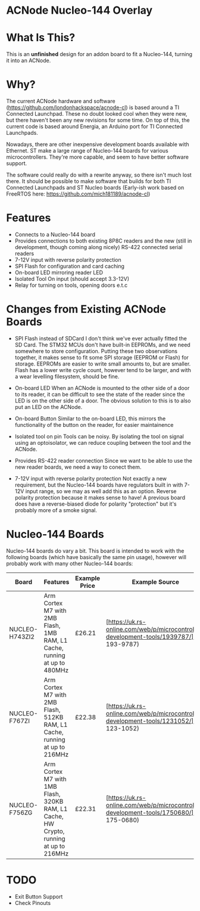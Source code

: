 ACNode Nucleo-144 Overlay
=========

# What Is This?
This is an **unfinished** design for an addon board to fit a Nucleo-144, turning it into an ACNode.

# Why?
The current ACNode hardware and software (https://github.com/londonhackspace/acnode-cl) is based around a TI Connected Launchpad. These no doubt looked cool when they were new, but there haven't been any new revisions for some time. On top of this, the current code is based around Energia, an Arduino port for TI Connected Launchpads.

Nowadays, there are other inexpensive development boards available with Ethernet. ST make a large range of Nucleo-144 boards for various microcontrollers. They're more capable, and seem to have better software support.

The software could really do with a rewrite anyway, so there isn't much lost there. It should be possible to make software that builds for both TI Connected Launchpads and ST Nucleo boards (Early-ish work based on FreeRTOS here: https://github.com/mich181189/acnode-cl)

# Features
* Connects to a Nucleo-144 board
* Provides connections to both existing 8P8C readers and the new (still in development, though coming along nicely) RS-422 connected serial readers
* 7-12V input with reverse polarity protection
* SPI Flash for configuration and card caching
* On-board LED mirroring reader LED
* Isolated Tool On input (should accept 3.3-12V)
* Relay for turning on tools, opening doors e.t.c

# Changes from Existing ACNode Boards

* SPI Flash instead of SDCard
I don't think we've ever actually fitted the SD Card. The STM32 MCUs don't have built-in EEPROMs, and we need somewhere to store configuration. Putting these two observations together, it makes sense to fit some SPI storage (EEPROM or Flash) for storage. EEPROMs are easier to write small amounts to, but are smaller. Flash has a lower write cycle count, however tend to be larger, and with a wear levelling filesystem, should be fine.

* On-board LED
When an ACNode is mounted to the other side of a door to its reader, it can be difficult to see the state of the reader since the LED is on the other side of a door. The obvious solution to this is to also put an LED on the ACNode.

* On-board Button
Similar to the on-board LED, this mirrors the functionality of the button on the reader, for easier maintainence

* Isolated tool on pin
Tools can be noisy. By isolating the tool on signal using an optoisolator, we can reduce coupling between the tool and the ACNode.

* Provides RS-422 reader connection
Since we want to be able to use the new reader boards, we need a way to conect them.

* 7-12V input with reverse polarity protection
Not exactly a new requirement, but the Nucleo-144 boards have regulators built in with 7-12V input range, so we may as well add this as an option. Reverse polarity protection because it makes sense to have! A previous board does have a reverse-biased diode for polarity "protection" but it's probably more of a smoke signal.

# Nucleo-144 Boards
Nucleo-144 boards do vary a bit. This board is intended to work with the following boards (which have basically the same pin usage), however will probably work with many other Nucleo-144 boards:

| Board | Features | Example Price | Example Source |
| ----- | -------- | ------------- | -------------- |
| NUCLEO-H743ZI2 | Arm Cortex M7 with 2MB Flash, 1MB RAM, L1 Cache, running at up to 480MHz | £26.21 | [https://uk.rs-online.com/web/p/microcontroller-development-tools/1939787/](RS 193-9787) |
| NUCLEO-F767ZI | Arm Cortex M7 with 2MB Flash, 512KB RAM, L1 Cache, running at up to 216MHz | £22.38 | [https://uk.rs-online.com/web/p/microcontroller-development-tools/1231052/](RS 123-1052) |
| NUCLEO-F756ZG | Arm Cortex M7 with 1MB Flash, 320KB RAM, L1 Cache, HW Crypto, running at up to 216MHz | £22.31 | [https://uk.rs-online.com/web/p/microcontroller-development-tools/1750680/](RS 175-0680) |

# TODO
* Exit Button Support
* Check Pinouts
